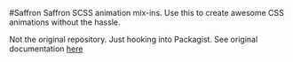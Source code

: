 #Saffron
Saffron SCSS animation mix-ins. Use this to create awesome CSS animations without the hassle.

Not the original repository. Just hooking into Packagist.
See original documentation [here](https://github.com/colindresj/saffron)
